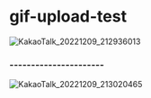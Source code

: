 # gif-upload-test


![KakaoTalk_20221209_212936013](./gif/KakaoTalk_20221209_212936013.gif)


### ----------------------

![KakaoTalk_20221209_213020465](./gif/KakaoTalk_20221209_213020465.gif)
